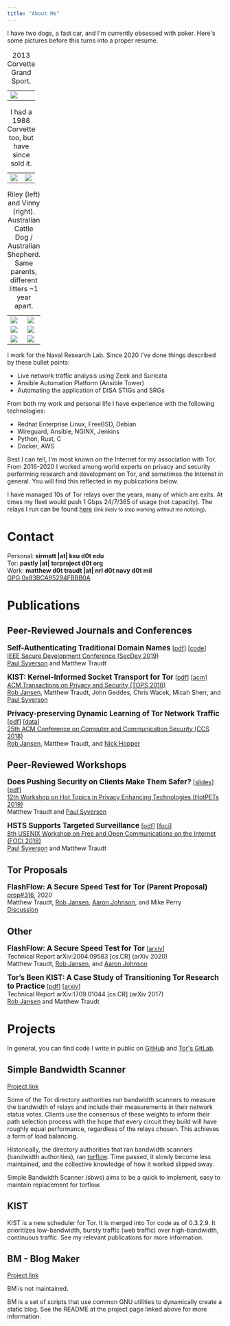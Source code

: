 ```yaml
---
title: "About Me"
---
```

[Rob Jansen]: https://www.robgjansen.com/
[Nick Hopper]: https://www-users.cs.umn.edu/~hoppernj/
[Paul Syverson]: https://www.syverson.org/
[Aaron Johnson]: https://ohmygodel.com/

[2019-hotpets]: https://www.petsymposium.org/2019/hotpets.php
[2019-secdev]: https://secdev.ieee.org/2019/Home/
[2018-tops]: https://dl.acm.org/citation.cfm?id=3287762
[2018-ccs]: https://www.sigsac.org/ccs/CCS2018/
[2018-foci]: https://www.usenix.org/conference/foci18
[relays]: https://metrics.torproject.org/rs.html#search/pastly
[flashflow]: https://flashflow.pastly.xyz

I have two dogs, a fast car, and I'm currently obsessed with poker. Here's some
pictures before this turns into a proper resume.

<table>
<caption>
2013 Corvette Grand Sport.
</caption>
<tr>
<td><img src="/img/cars/c6-vinny-1.jpg" /></td>
</tr></table>

<table>
<caption>
I had a 1988 Corvette too, but have since sold it.
</caption>
<tr>
<td><img src="/img/cars/c4-c6-1.jpg" /></td>
<td><img src="/img/cars/c4-c6-2.jpg" /></td>
</tr></table>

<table>
<caption>
Riley (left) and Vinny (right). Australian Cattle Dog / Australian Shepherd.
Same parents, different litters ~1 year apart.
</caption>
<tr>
<td><img src="/img/dogs/riley-1.jpg" /></td>
<td><img src="/img/dogs/vinny-1.jpg" /></td>
</tr>
<tr>
<td><img src="/img/dogs/riley-2.jpg" /></td>
<td><img src="/img/dogs/vinny-2.jpg" /></td>
</tr>
<tr>
<td><img src="/img/dogs/riley-3.jpg" /></td>
<td><img src="/img/dogs/vinny-3.jpg" /></td>
</tr>
</table>



I work for the Naval Research Lab. Since 2020 I've done things described by
these bullet points:

- Live network traffic analysis using Zeek and Suricata
- Ansible Automation Platform (Ansible Tower)
- Automating the application of DISA STIGs and SRGs

From both my work and personal life I have experience with the following
technologies:

- Redhat Enterprise Linux, FreeBSD, Debian
- Wireguard, Ansible, NGINX, Jenkins
- Python, Rust, C
- Docker, AWS

Best I can tell, I'm most known on the Internet for my association with Tor.
From 2016-2020 I worked among world experts on privacy and security performing
research and development on Tor, and sometimes the Internet in general. You
will find this reflected in my publications below.

I have managed 10s of Tor relays over the years, many of which are exits. At
times my fleet would push 1 Gbps 24/7/365 of usage (not capacity).  The
relays I run can be found [here][relays] <small>(link likely to stop working
without me noticing)</small>.

# Contact

Personal: **sirmatt |at| ksu d0t edu**  
Tor: **pastly |at| torproject d0t org**  
Work: **matthew d0t traudt |at| nrl d0t navy d0t mil**  
[GPG 0x83BCA95294FBBB0A](/pastly.pubkey.txt)  

# Publications

## Peer-Reviewed Journals and Conferences

<big>**Self-Authenticating Traditional Domain Names**</big>
[[pdf](/papers/secdev19-satdomains.pdf)]
[[code](https://github.com/pastly/satis-selfauth-domains)]  
[IEEE Secure Development Conference (SecDev 2019)][2019-secdev]  
[Paul Syverson][] and Matthew Traudt

<big>**KIST: Kernel-Informed Socket Transport for Tor**</big>
[[pdf](/papers/kist-tops2018.pdf)]
[[acm](https://dl.acm.org/citation.cfm?id=3278121)]  
[ACM Transactions on Privacy and Security (TOPS 2018)][2018-tops]  
[Rob Jansen][], Matthew Traudt, John Geddes, Chris Wacek, Micah Sherr, and [Paul Syverson][]

<big>**Privacy-preserving Dynamic Learning of Tor Network Traffic**</big>
[[pdf](/papers/tmodel-ccs2018.pdf)]
[[data](https://tmodel-ccs2018.github.io/)]  
[25th ACM Conference on Computer and Communication Security (CCS 2018)][2018-ccs]  
[Rob Jansen][], Matthew Traudt, and [Nick Hopper][]

## Peer-Reviewed Workshops

<big>**Does Pushing Security on Clients Make Them Safer?**</big>
[[slides](/papers/hotpets19-pushing-security.pptx)]
[[pdf](/papers/hotpets19-pushing-security.pdf)]  
[12th Workshop on Hot Topics in Privacy Enhancing Technologies (HotPETs 2019)][2019-hotpets]  
Matthew Traudt and [Paul Syverson][]

<big>**HSTS Supports Targeted Surveillance**</big>
[[pdf](/papers/foci18-paper-syverson.pdf)]
[[foci](https://www.usenix.org/system/files/conference/foci18/foci18-paper-syverson.pdf)]  
[8th USENIX Workshop on Free and Open Communications on the Internet (FOCI 2018)][2018-foci]  
[Paul Syverson][] and Matthew Traudt

<!-- ## Peer-Reviewed Posters and Abstracts -->

## Tor Proposals

[ff-torspec]: https://gitweb.torproject.org/torspec.git/tree/proposals/316-flashflow.md
[ff-email]: https://lists.torproject.org/pipermail/tor-dev/2020-April/014243.html

<big>**FlashFlow: A Secure Speed Test for Tor (Parent Proposal)**</big> [prop#316][ff-torspec], 2020  
Matthew Traudt, [Rob Jansen][], [Aaron Johnson][], and Mike Perry  
[Discussion][ff-email]

## Other

<big>**FlashFlow: A Secure Speed Test for Tor**</big>
[[arxiv](https://arxiv.org/pdf/2004.09583.pdf)]  
Technical Report arXiv:2004.09583 [cs.CR] (arXiv 2020)  
Matthew Traudt, [Rob Jansen][], and [Aaron Johnson][]

<big>**Tor’s Been KIST: A Case Study of Transitioning Tor Research to Practice**</big>
[[pdf](/papers/kistdeploy-arxiv2017.pdf)]
[[arxiv](https://arxiv.org/pdf/1709.01044.pdf)]  
Technical Report arXiv:1709.01044 [cs.CR] (arXiv 2017)  
[Rob Jansen][] and Matthew Traudt

# Projects

In general, you can find code I write in public on
[GitHub](https://github.com/pastly) and
[Tor's GitLab](https://gitlab.torproject.org/pastly).

## Simple Bandwidth Scanner

[Project link](https://github.com/torproject/sbws)

Some of the Tor directory authorities run bandwidth scanners to measure the
bandwidth of relays and include their measurements in their network status
votes. Clients use the consensus of these weights to inform their path
selection process with the hope that every circuit they build will have roughly
equal performance, regardless of the relays chosen. This achieves a form of
load balancing.

Historically, the directory authorities that ran bandwidth scanners (bandwidth
authorities), ran [torflow](https://gitweb.torproject.org/torflow.git/).
Time passed, it slowly become less maintained, and
the collective knowledge of how it worked slipped away.

Simple Bandwidth Scanner (sbws) aims to be a quick to implement, easy to
maintain replacement for torflow.

## KIST

KIST is a new scheduler for Tor. It is merged into Tor code as of 0.3.2.9. It
prioritizes low-bandwidth, bursty traffic (web traffic) over high-bandwidth,
continuous traffic. See my relevant publications for more information.

## BM - Blog Maker

[Project link](https://github.com/pastly/bm)

BM is not maintained.

<!-- This blog-like website is created with bm. -->

BM is a set of scripts that use common GNU utilities to dynamically create a
static blog. See the README at the project page linked above for more
information.

<!--
## Ricochet

[Project link](https://github.com/pastly/ricochet/tree/group-messaging)

For my senior project, I worked on adding group chat to Ricochet. With the help
of my advisor, [Dr. Eugene Vasserman](https://people.cs.ksu.edu/~eyv), I
developed a set of protocols called Shrapnel that can be used for robust,
secure group messaging. 

The progress I made in implementing Shrapnel in Ricochet can be found
[here](https://github.com/pastly/ricochet/tree/group-messaging). I implemented
everything but

* handling chat history inconsistency
* handling group membership inconsistency
* everything GUI

## Movenseed

[Project link](https://github.com/pastly/movenseed)

Movenseed is a python3 script that's handy for continuing to seed files after
moving, renaming, and reorganizing them.

First you run the prework stage either on a directory containing the
correctly-organized files for seeding *or* a `.torrent` file. Then you stop
seeding while you do all the moving and reorganizing you want. Finally, you
run the postwork stage on the directories that have the renamed/reorganized
files in order to create symbolic links to them in the original directory. See
the README at the project page linked above for more information.

Generally speaking, this script is helpful in many instances of semi-manual
data deduplication.
-->



